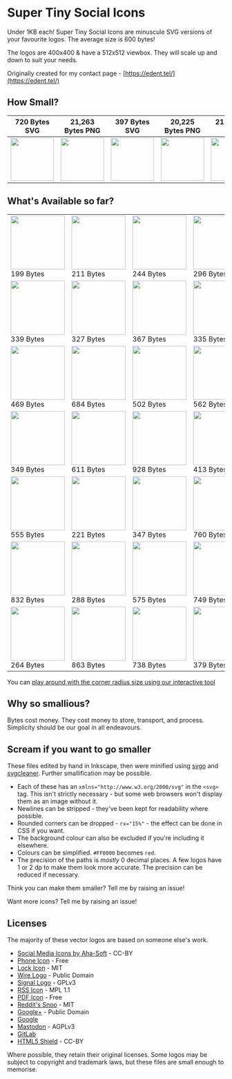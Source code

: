 # Super Tiny Social Icons
Under 1KB each! Super Tiny Social Icons are minuscule SVG versions of your favourite logos. The average size is 600 bytes!

The logos are 400x400 & have a 512x512 viewbox. They will scale up and down to suit your needs.

Originally created for my contact page - [https://edent.tel/](https://edent.tel/)

## How Small?

| 720 Bytes SVG	| 21,263 Bytes PNG	|   397 Bytes SVG	| 20,225 Bytes PNG	|  211 Bytes SVG	| 11,837 Bytes PNG	|
|------	        |-----------     	|------	            |----------	        |------	        |-----------	        |
| <img src="https://edent.github.io/SuperTinySocialIcons/tiny/github.svg" width="100" />  	| <img src="https://edent.github.io/SuperTinySocialIcons/original/github.png" width="100" />        	| <img src="https://edent.github.io/SuperTinySocialIcons/tiny/twitter.svg" width="100" />   	| <img src="https://edent.github.io/SuperTinySocialIcons/original/twitter.png" width="100" />       	| <img src="https://edent.github.io/SuperTinySocialIcons/tiny/flickr.svg" width="100" />   	| <img src="https://edent.github.io/SuperTinySocialIcons/original/flickr.png" width="100" />       	|

## What's Available so far?

<table>
<tr>
<td><img src="https://edent.github.io/SuperTinySocialIcons/tiny/hackernews.svg" width="125" /><br>199 Bytes</td>
<td><img src="https://edent.github.io/SuperTinySocialIcons/tiny/flickr.svg" width="125" /><br>211 Bytes</td>
<td><img src="https://edent.github.io/SuperTinySocialIcons/tiny/facebook.svg" width="125" /><br>244 Bytes</td>
<td><img src="https://edent.github.io/SuperTinySocialIcons/tiny/tumblr.svg" width="125" /><br>296 Bytes</td>
<td><img src="https://edent.github.io/SuperTinySocialIcons/tiny/twitter.svg" width="125" /><br>397 Bytes</td>
<td><img src="https://edent.github.io/SuperTinySocialIcons/tiny/whatsapp.svg" width="125" /><br>622 Bytes</td>
</tr>
<tr>
<td><img src="https://edent.github.io/SuperTinySocialIcons/tiny/dropbox.svg" width="125" /><br>339 Bytes</td>
<td><img src="https://edent.github.io/SuperTinySocialIcons/tiny/telegram.svg" width="125" /><br>327 Bytes</td>
<td><img src="https://edent.github.io/SuperTinySocialIcons/tiny/linkedin.svg" width="125" /><br>367 Bytes</td>
<td><img src="https://edent.github.io/SuperTinySocialIcons/tiny/stackoverflow.svg" width="125" /><br>335 Bytes</td>
<td><img src="https://edent.github.io/SuperTinySocialIcons/tiny/instagram.svg" width="125" /><br>290 Bytes</td>
<td><img src="https://edent.github.io/SuperTinySocialIcons/tiny/wordpress.svg" width="125" /><br>782 Bytes</td>
</tr>
<tr>
<td><img src="https://edent.github.io/SuperTinySocialIcons/tiny/skype.svg" width="125" /><br>469 Bytes</td>
<td><img src="https://edent.github.io/SuperTinySocialIcons/tiny/reddit.svg" width="125" /><br>684 Bytes</td>
<td><img src="https://edent.github.io/SuperTinySocialIcons/tiny/pinterest.svg" width="125" /><br>502 Bytes</td>
<td><img src="https://edent.github.io/SuperTinySocialIcons/tiny/paypal.svg" width="125" /><br>562 Bytes</td>
<td><img src="https://edent.github.io/SuperTinySocialIcons/tiny/github.svg" width="125" /><br>720 Bytes</td>
<td><img src="https://edent.github.io/SuperTinySocialIcons/tiny/wikipedia.svg" width="125" /><br>655 Bytes</td>
</tr>
<tr>
<td><img src="https://edent.github.io/SuperTinySocialIcons/tiny/vimeo.svg" width="125" /><br>349 Bytes</td>
<td><img src="https://edent.github.io/SuperTinySocialIcons/tiny/slideshare.svg" width="125" /><br>611 Bytes</td>
<td><img src="https://edent.github.io/SuperTinySocialIcons/tiny/soundcloud.svg" width="125" /><br>928 Bytes</td>
<td><img src="https://edent.github.io/SuperTinySocialIcons/tiny/spotify.svg" width="125" /><br>413 Bytes</td>
<td><img src="https://edent.github.io/SuperTinySocialIcons/tiny/snapchat.svg" width="125" /><br>769 Bytes</td>
<td><img src="https://edent.github.io/SuperTinySocialIcons/tiny/amazon.svg" width="125" /><br>648 Bytes</td>
</tr>
<tr>
<td><img src="https://edent.github.io/SuperTinySocialIcons/tiny/steam.svg" width="125" /><br>555 Bytes</td>
<td><img src="https://edent.github.io/SuperTinySocialIcons/tiny/google.svg" width="125" /><br>221 Bytes</td>
<td><img src="https://edent.github.io/SuperTinySocialIcons/tiny/google_plus.svg" width="125" /><br>347 Bytes</td>
<td><img src="https://edent.github.io/SuperTinySocialIcons/tiny/wechat.svg" width="125" /><br>760 Bytes</td>
<td><img src="https://edent.github.io/SuperTinySocialIcons/tiny/youtube.svg" width="125" /><br>924 Bytes</td>
<td><img src="https://edent.github.io/SuperTinySocialIcons/tiny/pdf.svg" width="125" /><br>635 Bytes</td>
</tr>
<tr>
<td><img src="https://edent.github.io/SuperTinySocialIcons/tiny/vk.svg" width="125" /><br>832 Bytes</td>
<td><img src="https://edent.github.io/SuperTinySocialIcons/tiny/rss.svg" width="125" /><br>288 Bytes</td>
<td><img src="https://edent.github.io/SuperTinySocialIcons/tiny/mail.svg" width="125" /><br>575 Bytes</td>
<td><img src="https://edent.github.io/SuperTinySocialIcons/tiny/email.svg" width="125" /><br>749 Bytes</td>
<td><img src="https://edent.github.io/SuperTinySocialIcons/tiny/mastodon.svg" width="125" /><br>550 Bytes</td>
<td><img src="https://edent.github.io/SuperTinySocialIcons/tiny/wire.svg" width="125" /><br>263 Bytes</td>
</tr>
<tr>
<td><img src="https://edent.github.io/SuperTinySocialIcons/tiny/gitlab.svg" width="125" /><br>264 Bytes</td>
<td><img src="https://edent.github.io/SuperTinySocialIcons/tiny/phone.svg" width="125" /><br>863 Bytes</td>
<td><img src="https://edent.github.io/SuperTinySocialIcons/tiny/lock.svg" width="125" /><br>738 Bytes</td>
<td><img src="https://edent.github.io/SuperTinySocialIcons/tiny/html5.svg" width="125" /><br>379 Bytes</td>
</tr>
</table>

You can [play around with the corner radius size using our interactive tool](https://edent.github.io/SuperTinySocialIcons/radius.html)

## Why so smallious?

Bytes cost money.  They cost money to store, transport, and process.  Simplicity should be our goal in all endeavours.

## Scream if you want to go smaller

These files edited by hand in Inkscape, then were minified using [svgo](https://github.com/svg/svgo) and [svgcleaner](https://github.com/RazrFalcon/svgcleaner). Further smallification may be possible.

* Each of these has an `xmlns="http://www.w3.org/2000/svg"` in the `<svg>` tag. This isn't strictly necessary - but some web browsers won't display them as an image without it.
* Newlines can be stripped - they've been kept for readability where possible.
* Rounded corners can be dropped - `rx="15%"` - the effect can be done in CSS if you want.
* The background colour can also be excluded if you're including it elsewhere.
* Colours can be simplified. `#FF0000` becomes `red`.
* The precision of the paths is *mostly* 0 decimal places. A few logos have 1 or 2 dp to make them look more accurate. The precision can be reduced if necessary.

Think you can make them smaller? Tell me by raising an issue!

Want more icons?  Tell me by raising an issue!

## Licenses

The majority of these vector logos are based on someone else's work.

* [Social Media Icons by Aha-Soft](https://www.iconfinder.com/iconsets/social-flat-rounded-rects) - CC-BY
* [Phone Icon](https://www.iconfinder.com/icons/1807538/phone_icon#size=128) - Free
* [Lock Icon](https://www.iconfinder.com/icons/1814107/lock_padlock_secure_icon#size=512) - MIT
* [Wire Logo](https://commons.wikimedia.org/wiki/File:Wire_software_logo.svg) - Public Domain
* [Signal Logo](https://github.com/WhisperSystems/Signal-iOS/blob/master/Signal/Images.xcassets/logoSignal.imageset/logoSignal.pdf) - GPLv3
* [RSS Icon](https://commons.wikimedia.org/wiki/File:Generic_Feed-icon.svg) - MPL 1.1
* [PDF Icon](https://www.iconfinder.com/iconsets/line-icons-set) - Free
* [Reddit's Snoo](http://ionicons.com/) - MIT
* [Google+](https://commons.wikimedia.org/wiki/File:Google_Plus_logo_2015.svg) - Public Domain
* [Google](http://svgshare.com/s/q)
* [Mastodon](https://github.com/tootsuite/mastodon/blob/0ad694f96b7f0e951950e7525bde52cd11454cb2/app/assets/images/logo.svg) - AGPLv3
* [GitLab](https://about.gitlab.com/press/)
* [HTML5 Shield](https://www.w3.org/html/logo/) - CC-BY

Where possible, they retain their original licenses.  Some logos may be subject to copyright and trademark laws, but these files are small enough to memorise.
